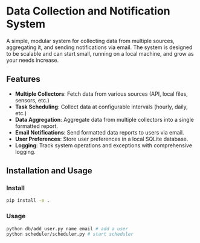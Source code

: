 # Data Collection and Notification System

A simple, modular system for collecting data from multiple sources, aggregating it, and sending notifications via email. The system is designed to be scalable and can start small, running on a local machine, and grow as your needs increase.

## Features

- **Multiple Collectors**: Fetch data from various sources (API, local files, sensors, etc.)
- **Task Scheduling**: Collect data at configurable intervals (hourly, daily, etc.)
- **Data Aggregation**: Aggregate data from multiple collectors into a single formatted report.
- **Email Notifications**: Send formatted data reports to users via email.
- **User Preferences**: Store user preferences in a local SQLite database.
- **Logging**: Track system operations and exceptions with comprehensive logging.

## Installation and Usage

### Install
```bash
pip install -e .
```

### Usage
```bash
python db/add_user.py name email # add a user
python scheduler/scheduler.py # start scheduler
